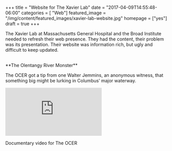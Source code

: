 +++
title = "Website for The Xavier Lab"
date = "2017-04-09T14:55:48-06:00"
categories = [ "Web"]
featured_image = "/img/content/featured_images/xavier-lab-website.jpg"
homepage = ["yes"]
draft = true
+++

 The Xavier Lab at Massachusetts General Hospital and the Broad Institute needed to refresh their web presence. They had the content, their problem was its presentation. Their website was information rich, but ugly and difficult to keep updated.

<!--more-->

<br />
**The Olentangy River Monster**

The OCER got a tip from one Walter Jemmins, an anonymous witness, that something big might be lurking in Columbus’ major waterway.

<div class="post-media">
<div class="embed-container"><iframe src="https://www.youtube.com/embed/zk4n6aXWTmM" frameborder="0" allowfullscreen></iframe></div>
        <p class="post-media-description">Documentary video for The OCER</p>
</div>